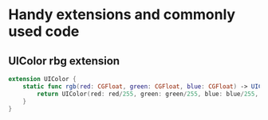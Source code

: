 # Handy extensions and commonly used code

## UIColor rbg extension

```swift
extension UIColor {
    static func rgb(red: CGFloat, green: CGFloat, blue: CGFloat) -> UIColor {
        return UIColor(red: red/255, green: green/255, blue: blue/255, alpha: 1)
    }
}
```